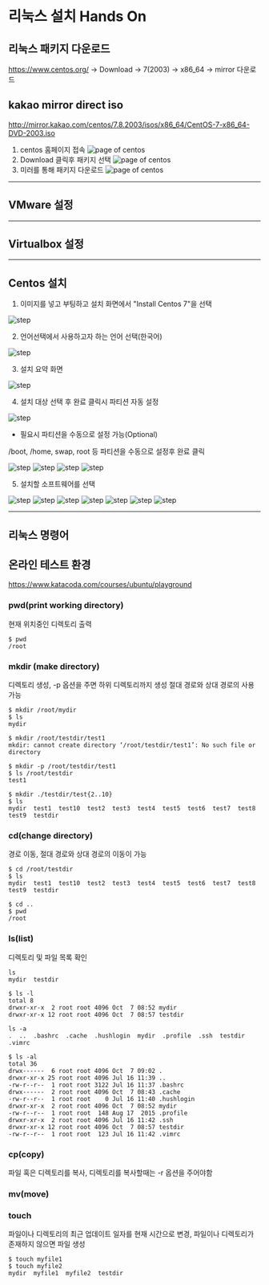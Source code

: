 # 리눅스 설치 Hands On 

## 리눅스 패키지 다운로드 

https://www.centos.org/ -> Download -> 7(2003) -> x86_64 -> mirror 다운로드 

## kakao mirror direct iso
http://mirror.kakao.com/centos/7.8.2003/isos/x86_64/CentOS-7-x86_64-DVD-2003.iso

1. centos 홈페이지 접속
![page of centos](./img/centos.png)
2. Download 클릭후 패키지 선택
![page of centos](./img/download.png)
3. 미러를 통해 패키지 다운로드
![page of centos](./img/mirror.png)

---
## VMware 설정

---
## Virtualbox 설정

---
## Centos 설치

1. 이미지를 넣고 부팅하고 설치 화면에서 "Install Centos 7"을 선택

![step](./img/1.png)

2. 언어선택에서 사용하고자 하는 언어 선택(한국어)

![step](./img/2.png)

3. 설치 요약 화면

![step](./img/3.png)

4. 설치 대상 선택 후 완료 클릭시 파티션 자동 설정

![step](./img/4.png)

* 필요시 파티션을 수동으로 설정 가능(Optional)

/boot, /home, swap, root 등 파티션을 수동으로 설정후 완료 클릭

![step](./img/4-1.png) 
![step](./img/4-2.png)
![step](./img/4-3.png)
![step](./img/4-4.png)

5. 설치할 소프트웨어를 선택

![step](./img/5.png)
![step](./img/5-1.png)
![step](./img/5-2.png)
![step](./img/5-3.png)
![step](./img/5-4.png)
![step](./img/5-5.png)
![step](./img/5-6.png)



---

## 리눅스 명령어

## 온라인 테스트 환경
https://www.katacoda.com/courses/ubuntu/playground

### pwd(print working directory)
현재 위치중인 디렉토리 출력
```
$ pwd
/root
```

### mkdir (make directory)
디렉토리 생성, -p 옵션을 주면 하위 디렉토리까지 생성
절대 경로와 상대 경로의 사용 가능
```
$ mkdir /root/mydir
$ ls
mydir

$ mkdir /root/testdir/test1
mkdir: cannot create directory ‘/root/testdir/test1’: No such file or directory

$ mkdir -p /root/testdir/test1
$ ls /root/testdir
test1

$ mkdir ./testdir/test{2..10}
$ ls 
mydir  test1  test10  test2  test3  test4  test5  test6  test7  test8  test9  testdir
```

### cd(change directory)
경로 이동, 절대 경로와 상대 경로의 이동이 가능
```
$ cd /root/testdir
$ ls 
mydir  test1  test10  test2  test3  test4  test5  test6  test7  test8  test9  testdir

$ cd ..
$ pwd
/root
```

### ls(list)
디렉토리 및 파일 목록 확인
```
ls
mydir  testdir

$ ls -l
total 8
drwxr-xr-x  2 root root 4096 Oct  7 08:52 mydir
drwxr-xr-x 12 root root 4096 Oct  7 08:57 testdir

ls -a
.  ..  .bashrc  .cache  .hushlogin  mydir  .profile  .ssh  testdir  .vimrc

$ ls -al
total 36
drwx------  6 root root 4096 Oct  7 09:02 .
drwxr-xr-x 25 root root 4096 Jul 16 11:39 ..
-rw-r--r--  1 root root 3122 Jul 16 11:37 .bashrc
drwx------  2 root root 4096 Oct  7 08:43 .cache
-rw-r--r--  1 root root    0 Jul 16 11:40 .hushlogin
drwxr-xr-x  2 root root 4096 Oct  7 08:52 mydir
-rw-r--r--  1 root root  148 Aug 17  2015 .profile
drwxr-xr-x  2 root root 4096 Jul 16 11:42 .ssh
drwxr-xr-x 12 root root 4096 Oct  7 08:57 testdir
-rw-r--r--  1 root root  123 Jul 16 11:42 .vimrc
```

### cp(copy)
파일 혹은 디렉토리를 복사, 디렉토리를 복사할때는 -r 옵션을 주어야함


### mv(move)




### touch
파일이나 디렉토리의 최근 업데이트 일자를 현재 시간으로 변경, 파일이나 디렉토리가 존재하지 않으면 파일 생성
```
$ touch myfile1
$ touch myfile2
mydir  myfile1  myfile2  testdir
```
